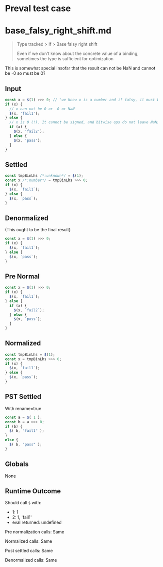 # Preval test case

# base_falsy_right_shift.md

> Type tracked > If > Base falsy right shift
>
> Even if we don't know about the concrete value of a binding, sometimes the type is sufficient for optimization

This is somewhat special insofar that the result can not be NaN and cannot be -0 so must be 0?

## Input

`````js filename=intro
const x = $(1) >>> 0; // "we know x is a number and if falsy, it must be zero.
if (x) {
  // x can not be 0 or -0 or NaN
  $(x, 'fail1');
} else {
  // x is 0 (!). It cannot be signed, and bitwise ops do not leave NaNs.
  if (x) {
    $(x, 'fail2');
  } else {
    $(x, 'pass');
  }
}
`````

## Settled


`````js filename=intro
const tmpBinLhs /*:unknown*/ = $(1);
const x /*:number*/ = tmpBinLhs >>> 0;
if (x) {
  $(x, `fail1`);
} else {
  $(x, `pass`);
}
`````

## Denormalized
(This ought to be the final result)

`````js filename=intro
const x = $(1) >>> 0;
if (x) {
  $(x, `fail1`);
} else {
  $(x, `pass`);
}
`````

## Pre Normal


`````js filename=intro
const x = $(1) >>> 0;
if (x) {
  $(x, `fail1`);
} else {
  if (x) {
    $(x, `fail2`);
  } else {
    $(x, `pass`);
  }
}
`````

## Normalized


`````js filename=intro
const tmpBinLhs = $(1);
const x = tmpBinLhs >>> 0;
if (x) {
  $(x, `fail1`);
} else {
  $(x, `pass`);
}
`````

## PST Settled
With rename=true

`````js filename=intro
const a = $( 1 );
const b = a >>> 0;
if (b) {
  $( b, "fail1" );
}
else {
  $( b, "pass" );
}
`````

## Globals

None

## Runtime Outcome

Should call `$` with:
 - 1: 1
 - 2: 1, 'fail1'
 - eval returned: undefined

Pre normalization calls: Same

Normalized calls: Same

Post settled calls: Same

Denormalized calls: Same
